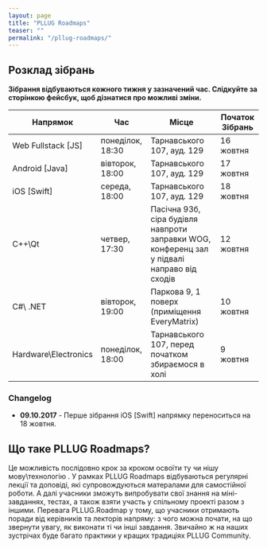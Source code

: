 ```yaml
---
layout: page
title: "PLLUG Roadmaps"
teaser: ""
permalink: "/pllug-roadmaps/"
---
```


## Розклад зібрань

**Зібрання відбуваються кожного тижня у зазначений час. Слідкуйте за сторінкою фейсбук, щоб дізнатися про можливі зміни.**

| Напрямок | Час | Місце | Початок Зібрань | 
| -- | -- | -- | -- |
| Web Fullstack [JS] | понеділок, 18:30 | Тарнавського 107, ауд. 129 | 16 жовтня |
| Android [Java] | вівторок, 18:00 | Тарнавського 107, ауд. 129 | 17 жовтня |
| iOS [Swift] | середа, 18:00 | Тарнавського 107, ауд. 129 | 18 жовтня |
| C++\Qt | четвер, 17:30 | Пасічна 93б, сіра будівля навпроти заправки WOG, конференц зал у підвалі направо від сходів | 12 жовтня |
| С#\ .NET | вівторок, 19:00 | Паркова 9, 1 поверх (приміщення EveryMatrix) | 10 жовтня |
| Hardware\Electronics | понеділок, 18:00 | Тарнавського 107, перед початком збираємося в холі | 9 жовтня |

### Changelog
 * **09.10.2017** - Перше зібрання iOS [Swift] напрямку переноситься на 18 жовтня.
 
## Що таке PLLUG Roadmaps?

Це можливість послідовно крок за кроком освоїти ту чи нішу мову\технологію . У рамках PLLUG Roadmaps відбуваються регулярні лекції та доповіді, які супровождуються матералами для самостійної роботи. А далі учасники зможуть випробувати свої знання на міні-завданнях, тестах, а також взяти участь у спільному проекті разом з іншими. Перевага PLLUG.Roadmap у тому, що учасники отримають поради від керівників та лекторів напряму: з чого можна почати, на що звернути увагу, як виконати ті чи інші завдання. Звичайно ж на наших зустрічах буде багато практики у кращих традиціях PLLUG Community.

